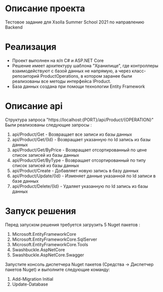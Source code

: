 # Описание проекта
Тестовое задание для Xsolla Summer School 2021 по направлению Backend 

# Реализация 
* Проект выполнен на я/п C# и ASP.NET Core
* Решение имеет архитектуру шаблона "Хранилище", где контроллеры взаимодействуют с базой данных не напрямую, а через класс-репозиторий ProductOperations, в котором заранее были реализованы все методы интерфейса IProduct. 
* База данных создана при помощи технологии Entity Framework

# Описание api
Структура запроса "https://localhost:{PORT}/api/Product/{OPERATION}"
Были реализованы следующие запросы : 
1) api/Product/Get - Возвращает все записи из базы данных
2) api/Product/Get/{Id} - Возвращает указанную по Id запись из базы данных
3) api/Product/Get/ByPrice - Возвращает отсортированный по цене список записей из базы данных
4) api/Product/Get/ByType - Возвращает отсортированный по типу список записей из базы данных
5) api/Product/Create - Добавляет новую запись в базу данных 
6) api/Product/Update/{Id} - Изменяет данные указанной по Id записи в базе данных
7) api/Product/Delete/{Id} - Удаляет указанную по Id запись из базы данных 

# Запуск решения
Перед запуском решения требуется загрузить 5 Nuget пакетов :
1) Microsoft.EntityFrameworkCore
2) Microsoft.EntityFrameworkCore.SqlServer
3) Microsoft.EntityFrameworkCore.Tools
4) Swashbuckle.AspNetCore
5) Swashbuckle.AspNetCore.Swagger

Запустите консоль диспетчера Nuget пакетов (Средства -> Диспетчер пакетов Nuget) и выполните следующие команду:
1) Add-Migration Initial
2) Update-Database

